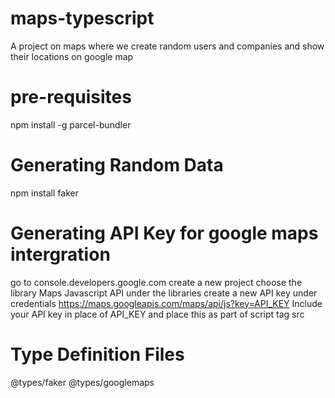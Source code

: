 # maps-typescript

A project on maps where we create random users and companies and show their locations on google map

# pre-requisites

npm install -g parcel-bundler

# Generating Random Data

npm install faker

# Generating API Key for google maps intergration

go to console.developers.google.com
create a new project
choose the library Maps Javascript API under the libraries
create a new API key under credentials
https://maps.googleapis.com/maps/api/js?key=API_KEY
Include your API key in place of API_KEY and place this as part of script tag src

# Type Definition Files

@types/faker
@types/googlemaps
